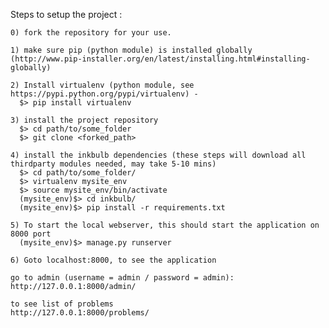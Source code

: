 Steps to setup the project :

    0) fork the repository for your use. 

    1) make sure pip (python module) is installed globally (http://www.pip-installer.org/en/latest/installing.html#installing-globally)
    
    2) Install virtualenv (python module, see https://pypi.python.org/pypi/virtualenv) - 
      $> pip install virtualenv

    3) install the project repository
      $> cd path/to/some_folder
      $> git clone <forked_path>
    
    4) install the inkbulb dependencies (these steps will download all thirdparty modules needed, may take 5-10 mins)
      $> cd path/to/some_folder/
      $> virtualenv mysite_env
      $> source mysite_env/bin/activate
      (mysite_env)$> cd inkbulb/
      (mysite_env)$> pip install -r requirements.txt
    
    5) To start the local webserver, this should start the application on 8000 port
      (mysite_env)$> manage.py runserver
    
    6) Goto localhost:8000, to see the application
    
    go to admin (username = admin / password = admin):
    http://127.0.0.1:8000/admin/
    
    to see list of problems
    http://127.0.0.1:8000/problems/
